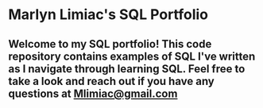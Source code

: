 # Marlyn Limiac's SQL Portfolio

## Welcome to my SQL portfolio! This code repository contains examples of SQL I've written as I navigate through learning SQL. Feel free to take a look and reach out if you have any questions at Mlimiac@gmail.com
